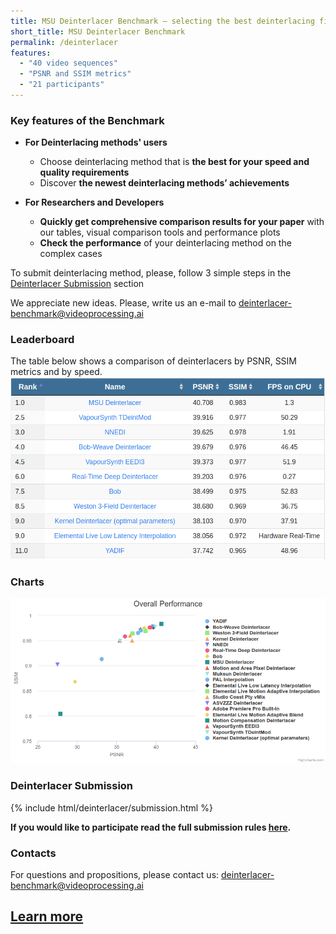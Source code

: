 ```yaml
---
title: MSU Deinterlacer Benchmark — selecting the best deinterlacing filter
short_title: MSU Deinterlacer Benchmark
permalink: /deinterlacer
features:
  - "40 video sequences"
  - "PSNR and SSIM metrics"  
  - "21 participants"
---
```



### Key features of the Benchmark
*   **For Deinterlacing methods' users**
    *   Choose deinterlacing method that is **the best for your speed and quality requirements**
    *   Discover **the newest deinterlacing methods’ achievements**

*   **For Researchers and Developers**
    *   **Quickly get comprehensive comparison results for your paper** with our tables, visual comparison tools and performance plots
    *   **Check the performance** of your deinterlacing method on the complex cases


To submit deinterlacing method, please, follow 3 simple steps in the [Deinterlacer Submission](#participate) section

We appreciate new ideas. Please, write us an e-mail to <deinterlacer-benchmark@videoprocessing.ai>


### <span id="leaderboard"></span> Leaderboard

The table below shows a comparison of deinterlacers by PSNR, SSIM metrics and by speed.
<a href="https://videoprocessing.ai/benchmarks/deinterlacer.html"><img src="/assets/img/benchmarks/deinterlacer/leaderboard.png"></a>



### Charts

<a href="https://videoprocessing.ai/benchmarks/deinterlacer.html"><img src="/assets/img/benchmarks/deinterlacer/chart.png"></a>



### <span id="participate"></span> Deinterlacer Submission

{% include html/deinterlacer/submission.html %}

**If you would like to participate read the full submission rules [here](https://videoprocessing.ai/benchmarks/deinterlacer.html#participate).**

### <span id="contacts"></span>Contacts

For questions and propositions, please contact us: <deinterlacer-benchmark@videoprocessing.ai>

## [Learn more](https://videoprocessing.ai/benchmarks/deinterlacer.html)